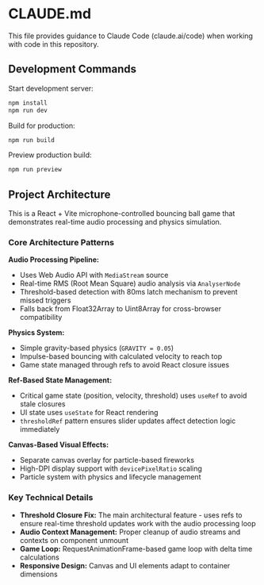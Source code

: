 # CLAUDE.md

This file provides guidance to Claude Code (claude.ai/code) when working with code in this repository.

## Development Commands

Start development server:
```bash
npm install
npm run dev
```

Build for production:
```bash
npm run build
```

Preview production build:
```bash
npm run preview
```

## Project Architecture

This is a React + Vite microphone-controlled bouncing ball game that demonstrates real-time audio processing and physics simulation.

### Core Architecture Patterns

**Audio Processing Pipeline:**
- Uses Web Audio API with `MediaStream` source
- Real-time RMS (Root Mean Square) audio analysis via `AnalyserNode`
- Threshold-based detection with 80ms latch mechanism to prevent missed triggers
- Falls back from Float32Array to Uint8Array for cross-browser compatibility

**Physics System:**
- Simple gravity-based physics (`GRAVITY = 0.05`)
- Impulse-based bouncing with calculated velocity to reach top
- Game state managed through refs to avoid React closure issues

**Ref-Based State Management:**
- Critical game state (position, velocity, threshold) uses `useRef` to avoid stale closures
- UI state uses `useState` for React rendering
- `thresholdRef` pattern ensures slider updates affect detection logic immediately

**Canvas-Based Visual Effects:**
- Separate canvas overlay for particle-based fireworks
- High-DPI display support with `devicePixelRatio` scaling
- Particle system with physics and lifecycle management

### Key Technical Details

- **Threshold Closure Fix:** The main architectural feature - uses refs to ensure real-time threshold updates work with the audio processing loop
- **Audio Context Management:** Proper cleanup of audio streams and contexts on component unmount
- **Game Loop:** RequestAnimationFrame-based game loop with delta time calculations
- **Responsive Design:** Canvas and UI elements adapt to container dimensions